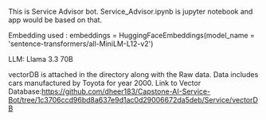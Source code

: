 This is Service Advisor bot. Service_Advisor.ipynb is jupyter notebook and app would be based on that. 

Embedding used : embeddings = HuggingFaceEmbeddings(model_name = 'sentence-transformers/all-MiniLM-L12-v2')

LLM: Llama 3.3 70B

vectorDB is attached in the directory along with the Raw data. Data includes cars manufactured by Toyota for year 2000. Link to Vector Database:https://github.com/dheer183/Capstone-AI-Service-Bot/tree/1c3706ccd96bd8a637e9d1ac0d29006672da5deb/Service/vectorDB

